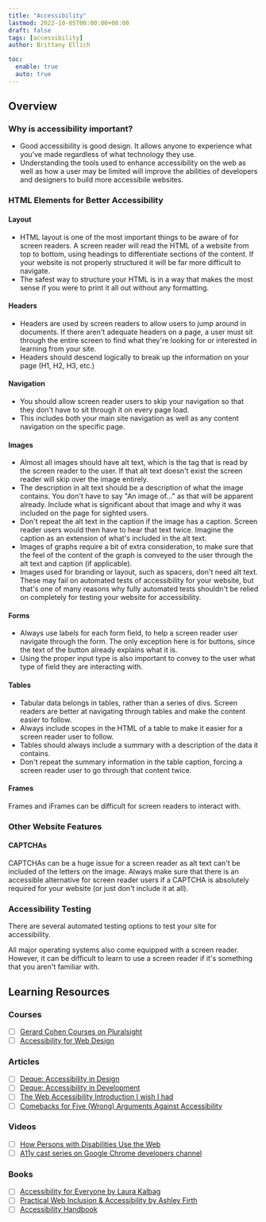 ```yaml
---
title: "Accessibility"
lastmod: 2022-10-05T00:00:00+08:00
draft: false
tags: [accessibility]
author: Brittany Ellich

toc:
  enable: true
  auto: true
---
```


## Overview

### Why is accessibility important?

* Good accessibility is good design. It allows anyone to experience what you've made regardless of what technology they use.
* Understanding the tools used to enhance accessibility on the web as well as how a user may be limited will improve the abilities of developers and designers to build more accessibile websites.

### HTML Elements for Better Accessibility

#### Layout

* HTML layout is one of the most important things to be aware of for screen readers. A screen reader will read the HTML of a website from top to bottom, using headings to differentiate sections of the content. If your website is not properly structured it will be far more difficult to navigate.
* The safest way to structure your HTML is in a way that makes the most sense if you were to print it all out without any formatting.

#### Headers

* Headers are used by screen readers to allow users to jump around in documents. If there aren't adequate headers on a page, a user must sit through the entire screen to find what they're looking for or interested in learning from your site.
* Headers should descend logically to break up the information on your page (H1, H2, H3, etc.)

#### Navigation

* You should allow screen reader users to skip your navigation so that they don't have to sit through it on every page load.
* This includes both your main site navigation as well as any content navigation on the specific page.

#### Images

* Almost all images should have alt text, which is the tag that is read by the screen reader to the user. If that alt text doesn't exist the screen reader will skip over the image entirely.
* The description in alt text should be a description of what the image contains. You don't have to say "An image of..." as that will be apparent already. Include what is significant about that image and why it was included on the page for sighted users.
* Don't repeat the alt text in the caption if the image has a caption. Screen reader users would then have to hear that text twice. Imagine the caption as an extension of what's included in the alt text.
* Images of graphs require a bit of extra consideration, to make sure that the feel of the content of the graph is conveyed to the user through the alt text and caption (if applicable).
* Images used for branding or layout, such as spacers, don't need alt text. These may fail on automated tests of accessibility for your website, but that's one of many reasons why fully automated tests shouldn't be relied on completely for testing your website for accessibility.

#### Forms

* Always use labels for each form field, to help a screen reader user navigate through the form. The only exception here is for buttons, since the text of the button already explains what it is.
* Using the proper input type is also important to convey to the user what type of field they are interacting with.

#### Tables

* Tabular data belongs in tables, rather than a series of divs. Screen readers are better at navigating through tables and make the content easier to follow.
* Always include scopes in the HTML of a table to make it easier for a screen reader user to follow.
* Tables should always include a summary with a description of the data it contains.
* Don't repeat the summary information in the table caption, forcing a screen reader user to go through that content twice.

#### Frames

Frames and iFrames can be difficult for screen readers to interact with.

### Other Website Features

#### CAPTCHAs

CAPTCHAs can be a huge issue for a screen reader as alt text can't be included of the letters on the image. Always make sure that there is an accessible alternative for screen reader users if a CAPTCHA is absolutely required for your website (or just don't include it at all).

### Accessibility Testing

There are several automated testing options to test your site for accessibility.

All major operating systems also come equipped with a screen reader. However, it can be difficult to learn to use a screen reader if it's something that you aren't familiar with.

## Learning Resources

### Courses

* [ ] [Gerard Cohen Courses on Pluralsight](https://gerardkcohen.me/courses/courses.html)
* [ ] [Accessibility for Web Design](https://www.linkedin.com/learning/accessibility-for-web-design/welcome?u=3322)

### Articles

* [ ] [Deque: Accessibility in Design](https://www.deque.com/accessible-design/)
* [ ] [Deque: Accessibility in Development](https://www.deque.com/accessible-development/)
* [ ] [The Web Accessibility Introduction I wish I had](https://dev.to/maxwell_dev/the-web-accessibility-introduction-i-wish-i-had-4ope)
* [ ] [Comebacks for Five (Wrong) Arguments Against Accessibility](https://dev.to/maxwell_dev/comebacks-for-five-wrong-arguments-against-accessibility-5g5j)

### Videos

* [ ] [How Persons with Disabilities Use the Web](https://accessibility.deque.com/on-demand-how-persons-with-disabilities-use-the-web)
* [ ] [A11y cast series on Google Chrome developers channel](https://www.youtube.com/watch?v=HtTyRajRuyY&list=PLNYkxOF6rcICWx0C9LVWWVqvHlYJyqw7g)

### Books

* [ ] [Accessibility for Everyone by Laura Kalbag](https://abookapart.com/products/accessibility-for-everyone)
* [ ] [Practical Web Inclusion & Accessibility by Ashley Firth](https://learna11y.com/)
* [ ] [Accessibility Handbook](https://www.oreilly.com/library/view/accessibility-handbook/9781449322847/)

